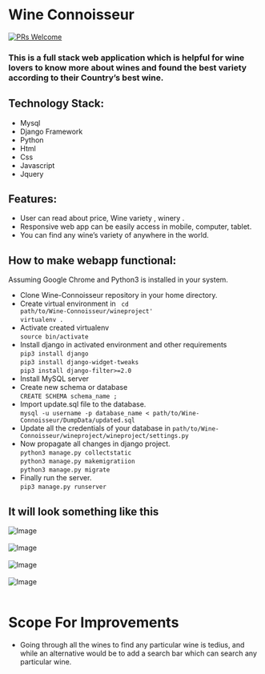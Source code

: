 # Wine Connoisseur <br />

[![PRs Welcome](https://img.shields.io/badge/PRs-welcome-brightgreen.svg)](http://makeapullrequest.com)

### This is a full stack web application which is helpful for wine lovers to know more about wines and found the best variety according to their Country’s best wine.
## Technology Stack:
* Mysql
* Django Framework
* Python
* Html
* Css
* Javascript
* Jquery

## Features:

* User can read about price, Wine variety , winery .
* Responsive web app can be easily access in mobile, computer, tablet.
* You can find any wine’s variety of anywhere in the world.

## How to make webapp functional:
Assuming Google Chrome and Python3 is installed in your system.
* Clone Wine-Connoisseur repository in your home directory.
* Create virtual environment in <code> cd path/to/Wine-Connoisseur/wineproject' </code> <br />
`virtualenv .`
* Activate created virtualenv <br />
`source bin/activate`
* Install django in activated environment and other requirements <br />
`pip3 install django`<br>
`pip3 install django-widget-tweaks`<br />
`pip3 install django-filter>=2.0`<br />
* Install MySQL server
* Create new schema or database <br />
`CREATE SCHEMA schema_name ;`
* Import update.sql file to the database. <br />
`mysql -u username -p database_name < path/to/Wine-Connoisseur/DumpData/updated.sql`
* Update all the credentials of your database in `path/to/Wine-Connoisseur/wineproject/wineproject/settings.py`
* Now propagate all changes in django project. <br />
`python3 manage.py collectstatic` <br />
`python3 manage.py makemigratiion` <br />
`python3 manage.py migrate` <br />
* Finally run the server. <br />
`pip3 manage.py runserver`

## It will look something like this
![Image](https://github.com/lowjack1/Wine-Connoisseur/blob/master/wineproject/static/images/background/pic1.png) <br /><br />
![Image](https://github.com/lowjack1/Wine-Connoisseur/blob/master/wineproject/static/images/background/pic2.png) <br /><br />
![Image](https://github.com/lowjack1/Wine-Connoisseur/blob/master/wineproject/static/images/background/pic3.png) <br /><br />
![Image](https://github.com/lowjack1/Wine-Connoisseur/blob/master/wineproject/static/images/background/pic4.png) <br /><br />

# Scope For Improvements
* Going through all the wines to find any particular wine is tedius, and while an alternative would be to add a search bar which can search any particular wine.

